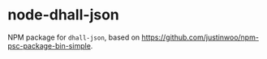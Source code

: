 # node-dhall-json
NPM package for `dhall-json`, based on https://github.com/justinwoo/npm-psc-package-bin-simple.
